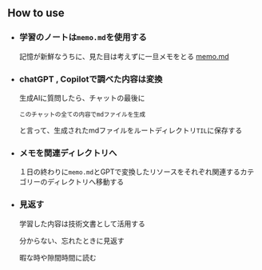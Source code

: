 ## How to use

- ### 学習のノートは`memo.md`を使用する

  記憶が新鮮なうちに、見た目は考えずに一旦メモをとる
  [memo.md](./memo.md)

- ### chatGPT , Copilotで調べた内容は変換

  生成AIに質問したら、チャットの最後に

      このチャットの全ての内容でmdファイルを生成

  と言って、生成されたmdファイルをルートディレクトリ`TIL`に保存する

- ### メモを関連ディレクトリへ

  １日の終わりに`memo.md`とGPTで変換したリソースをそれぞれ関連するカテゴリーのディレクトリへ移動する

- ### 見返す

  学習した内容は技術文書として活用する
  
  分からない、忘れたときに見返す

  暇な時や隙間時間に読む
